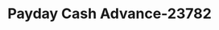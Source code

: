 ---
f_zip-code: 36265
f_state-code: AL
title: Payday Cash Advance-23782
f_phone: 256-435-9892
f_city-only: Jacksonville
f_address: 816 Pelham Rd S Jacksonville
f_location-unique-id: '23782'
slug: payday-cash-advance-23782
updated-on: '2024-05-30T13:46:58.046Z'
created-on: '2024-05-30T13:36:59.803Z'
published-on: '2024-05-30T13:54:32.469Z'
f_city-state: cms/city/jacksonville-al.md
f_company: cms/company/payday-cash-advance.md
f_state: cms/state/alabama.md
layout: '[payday-loan].html'
tags: payday-loan
---